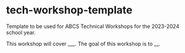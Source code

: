 # tech-workshop-template
Template to be used for ABCS Technical Workshops for the 2023-2024 school year.

This workshop will cover ___. The goal of this workshop is to __.
